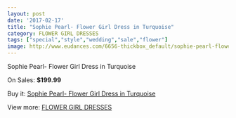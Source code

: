 ```yaml
---
layout: post
date: '2017-02-17'
title: "Sophie Pearl- Flower Girl Dress in Turquoise"
category: FLOWER GIRL DRESSES
tags: ["special","style","wedding","sale","flower"]
image: http://www.eudances.com/6656-thickbox_default/sophie-pearl-flower-girl-dress-in-turquoise.jpg
---
```

Sophie Pearl- Flower Girl Dress in Turquoise

On Sales: **$199.99**
<a href="https://www.eudances.com/en/flower-girl-dresses/2457-sophie-pearl-flower-girl-dress-in-turquoise.html"><amp-img layout="responsive" width="600" height="600" src="//www.eudances.com/6656-thickbox_default/sophie-pearl-flower-girl-dress-in-turquoise.jpg" alt="Sophie Pearl- Flower Girl Dress in Turquoise 0" /></a>

Buy it: [Sophie Pearl- Flower Girl Dress in Turquoise](https://www.eudances.com/en/flower-girl-dresses/2457-sophie-pearl-flower-girl-dress-in-turquoise.html "Sophie Pearl- Flower Girl Dress in Turquoise")

View more: [FLOWER GIRL DRESSES](https://www.eudances.com/en/30-flower-girl-dresses "FLOWER GIRL DRESSES")